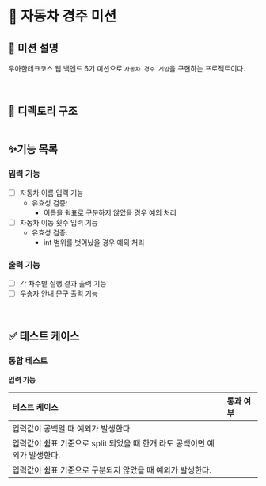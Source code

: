# 🏁 자동차 경주 미션

## 📌 미션 설명
우아한테크코스 웹 백엔드 6기 미션으로 `자동차 경주 게임`을 구현하는 프로젝트이다.

<br/>

## 📂 디렉토리 구조
```
```

## ✨기능 목록

### 입력 기능
- [ ] 자동차 이름 입력 기능
  - 유효성 검증:
    - 이름을 쉼표로 구분하지 않았을 경우 예외 처리
- [ ] 자동차 이동 횟수 입력 기능
  - 유효성 검증:
    - int 범위를 벗어났을 경우 예외 처리

### 출력 기능
- [ ] 각 차수별 실행 결과 출력 기능
- [ ] 우승자 안내 문구 출력 기능

<br/>

## ✅ 테스트 케이스

### 통합 테스트

**입력 기능**

| 테스트 케이스                                       | 통과 여부 |
|:----------------------------------------------|:------|
| 입력값이 공백일 때 예외가 발생한다.                          | ️     |
| 입력값이 쉼표 기준으로 split 되었을 때 한개 라도 공백이면 예외가 발생한다. |       |
| 입력값이 쉼표 기준으로 구분되지 않았을 때 예외가 발생한다.             | ️     |

